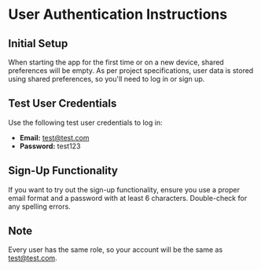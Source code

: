 # User Authentication Instructions

## Initial Setup
When starting the app for the first time or on a new device, shared preferences will be empty. As per project specifications, user data is stored using shared preferences, so you'll need to log in or sign up.

## Test User Credentials
Use the following test user credentials to log in:
- **Email:** test@test.com
- **Password:** test123

## Sign-Up Functionality
If you want to try out the sign-up functionality, ensure you use a proper email format and a password with at least 6 characters. Double-check for any spelling errors.

## Note
Every user has the same role, so your account will be the same as test@test.com.
